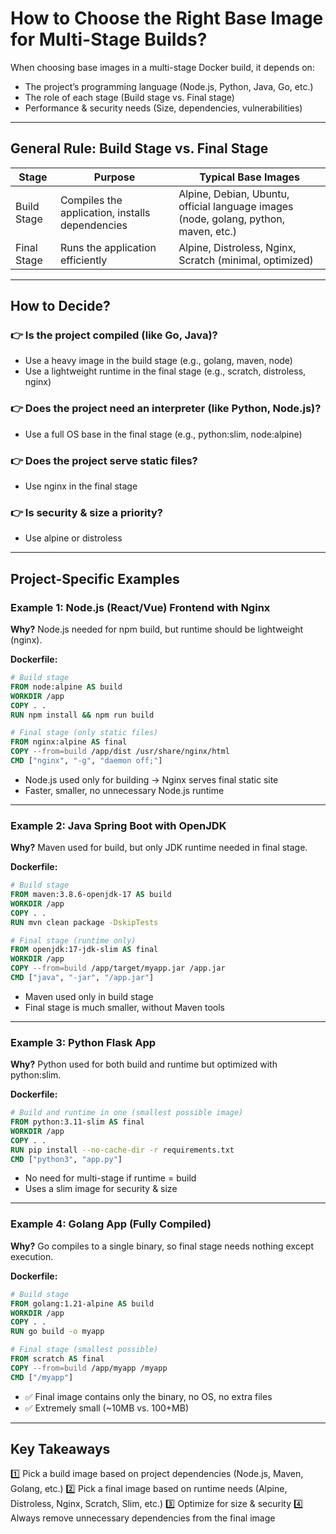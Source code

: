 # How to Choose the Right Base Image for Multi-Stage Builds?

When choosing base images in a multi-stage Docker build, it depends on:
- The project’s programming language (Node.js, Python, Java, Go, etc.)
- The role of each stage (Build stage vs. Final stage)
- Performance & security needs (Size, dependencies, vulnerabilities)

---

## General Rule: Build Stage vs. Final Stage

| Stage       | Purpose                                      | Typical Base Images                                                                 |
|-------------|----------------------------------------------|-------------------------------------------------------------------------------------|
| Build Stage | Compiles the application, installs dependencies | Alpine, Debian, Ubuntu, official language images (node, golang, python, maven, etc.) |
| Final Stage | Runs the application efficiently             | Alpine, Distroless, Nginx, Scratch (minimal, optimized)                             |

---

## How to Decide?

### 👉 Is the project compiled (like Go, Java)?
- Use a heavy image in the build stage (e.g., golang, maven, node)
- Use a lightweight runtime in the final stage (e.g., scratch, distroless, nginx)

### 👉 Does the project need an interpreter (like Python, Node.js)?
- Use a full OS base in the final stage (e.g., python:slim, node:alpine)

### 👉 Does the project serve static files?
- Use nginx in the final stage

### 👉 Is security & size a priority?
- Use alpine or distroless

---

## Project-Specific Examples

### Example 1: Node.js (React/Vue) Frontend with Nginx

**Why?**
Node.js needed for npm build, but runtime should be lightweight (nginx).

**Dockerfile:**
```dockerfile
# Build stage
FROM node:alpine AS build
WORKDIR /app
COPY . .
RUN npm install && npm run build

# Final stage (only static files)
FROM nginx:alpine AS final
COPY --from=build /app/dist /usr/share/nginx/html
CMD ["nginx", "-g", "daemon off;"]
```
- Node.js used only for building → Nginx serves final static site
- Faster, smaller, no unnecessary Node.js runtime

---

### Example 2: Java Spring Boot with OpenJDK

**Why?**
Maven used for build, but only JDK runtime needed in final stage.

**Dockerfile:**
```dockerfile
# Build stage
FROM maven:3.8.6-openjdk-17 AS build
WORKDIR /app
COPY . .
RUN mvn clean package -DskipTests

# Final stage (runtime only)
FROM openjdk:17-jdk-slim AS final
WORKDIR /app
COPY --from=build /app/target/myapp.jar /app.jar
CMD ["java", "-jar", "/app.jar"]
```
- Maven used only in build stage
- Final stage is much smaller, without Maven tools

---

### Example 3: Python Flask App

**Why?**
Python used for both build and runtime but optimized with python:slim.

**Dockerfile:**
```dockerfile
# Build and runtime in one (smallest possible image)
FROM python:3.11-slim AS final
WORKDIR /app
COPY . .
RUN pip install --no-cache-dir -r requirements.txt
CMD ["python3", "app.py"]
```
- No need for multi-stage if runtime = build
- Uses a slim image for security & size

---

### Example 4: Golang App (Fully Compiled)

**Why?**
Go compiles to a single binary, so final stage needs nothing except execution.

**Dockerfile:**
```dockerfile
# Build stage
FROM golang:1.21-alpine AS build
WORKDIR /app
COPY . .
RUN go build -o myapp

# Final stage (smallest possible)
FROM scratch AS final
COPY --from=build /app/myapp /myapp
CMD ["/myapp"]
```
- ✅ Final image contains only the binary, no OS, no extra files
- ✅ Extremely small (~10MB vs. 100+MB)

---

## Key Takeaways

1️⃣ Pick a build image based on project dependencies (Node.js, Maven, Golang, etc.)
2️⃣ Pick a final image based on runtime needs (Alpine, Distroless, Nginx, Scratch, Slim, etc.)
3️⃣ Optimize for size & security
4️⃣ Always remove unnecessary dependencies from the final image

